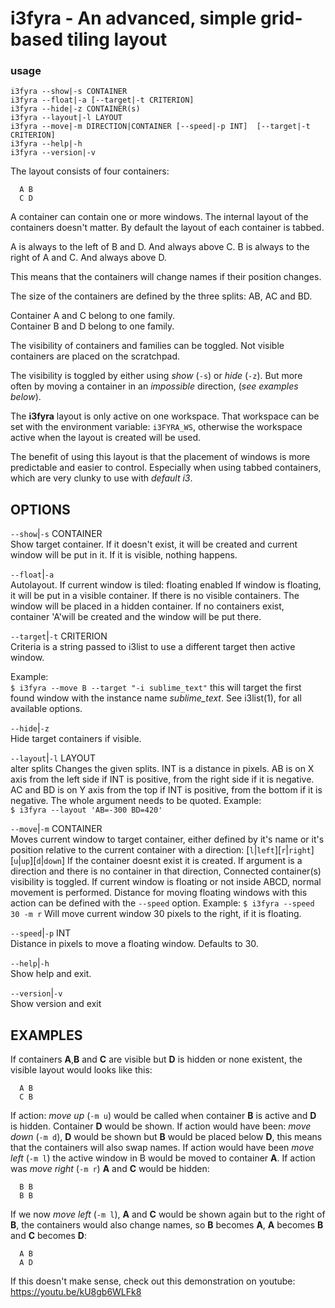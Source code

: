 # i3fyra - An advanced, simple grid-based tiling layout 

### usage

```text
i3fyra --show|-s CONTAINER
i3fyra --float|-a [--target|-t CRITERION]
i3fyra --hide|-z CONTAINER(s)
i3fyra --layout|-l LAYOUT
i3fyra --move|-m DIRECTION|CONTAINER [--speed|-p INT]  [--target|-t CRITERION]
i3fyra --help|-h
i3fyra --version|-v
```

The layout consists of four containers:  

``` text
  A B
  C D
```


A container can contain one or more windows. The internal
layout of the containers doesn't matter. By default the
layout of each container is tabbed.  

A is always to the left of B and D. And always above C. B
is always to the right of A and C. And always above D.  

This means that the containers will change names if their
position changes.  

The size of the containers are defined by the three splits:
AB, AC and BD.  

Container A and C belong to one family.  
Container B and D belong to one family.  

The visibility of containers and families can be toggled.
Not visible containers are placed on the scratchpad.  

The visibility is toggled by either using *show* (`-s`) or
*hide* (`-z`). But more often by moving a container in an
*impossible* direction, (*see examples below*).  

The **i3fyra** layout is only active on one workspace. That
workspace can be set with the environment variable:
`i3FYRA_WS`, otherwise the workspace active when the layout
is created will be used.  

The benefit of using this layout is that the placement of
windows is more predictable and easier to control.
Especially when using tabbed containers, which are very
clunky to use with *default i3*.


OPTIONS
-------

`--show`|`-s` CONTAINER  
Show target container. If it doesn't exist, it will be
created and current window will be put in it. If it is
visible, nothing happens.

`--float`|`-a`  
Autolayout. If current window is tiled: floating enabled If
window is floating, it will be put in a visible container.
If there is no visible containers. The window will be placed
in a hidden container. If no containers exist, container
'A'will be created and the window will be put there.

`--target`|`-t` CRITERION  
Criteria is a string passed to i3list to use a different
target then active window.  

Example:  
`$ i3fyra --move B --target "-i sublime_text"` this will
target the first found window with the instance name
*sublime_text*. See i3list(1), for all available options.

`--hide`|`-z`  
Hide target containers if visible.  

`--layout`|`-l` LAYOUT  
alter splits Changes the given splits. INT is a distance in
pixels. AB is on X axis from the left side if INT is
positive, from the right side if it is negative. AC and BD
is on Y axis from the top if INT is positive, from the
bottom if it is negative. The whole argument needs to be
quoted. Example:  
`$ i3fyra --layout 'AB=-300 BD=420'`  


`--move`|`-m` CONTAINER  
Moves current window to target container, either defined by
it's name or it's position relative to the current container
with a direction:
[`l`|`left`][`r`|`right`][`u`|`up`][`d`|`down`] If the
container doesnt exist it is created. If argument is a
direction and there is no container in that direction,
Connected container(s) visibility is toggled. If current
window is floating or not inside ABCD, normal movement is
performed. Distance for moving floating windows with this
action can be defined with the `--speed` option. Example: `$
i3fyra --speed 30 -m r` Will move current window 30 pixels
to the right, if it is floating.

`--speed`|`-p` INT  
Distance in pixels to move a floating window. Defaults to
30.

`--help`|`-h`  
Show help and exit.

`--version`|`-v`  
Show version and exit

EXAMPLES
--------
If containers **A**,**B** and **C** are visible but **D**
is hidden or none existent, the visible layout would looks
like this:  

``` text
  A B
  C B
```


If action: *move up* (`-m u`) would be called when
container **B** is active and **D** is hidden. Container
**D** would be shown. If action would have been: *move down*
(`-m d`), **D** would be shown but **B** would be placed
below **D**, this means that the containers will also swap
names. If action would have been *move left* (`-m l`) the
active window in B would be moved to container **A**. If
action was *move right* (`-m r`) **A** and **C** would be
hidden:  

``` text
  B B
  B B
```


If we now *move left* (`-m l`), **A** and **C** would be
shown again but to the right of **B**, the containers would
also change names, so **B** becomes **A**, **A** becomes
**B** and **C** becomes **D**:  

``` text
  A B
  A D
```


If this doesn't make sense, check out this demonstration on youtube: https://youtu.be/kU8gb6WLFk8



